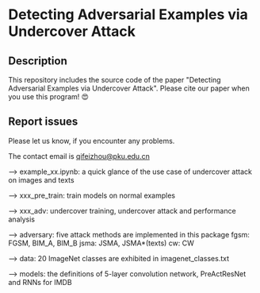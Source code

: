 # Detecting Adversarial Examples via Undercover Attack

## Description
This repository includes the source code of the paper "Detecting Adversarial Examples via Undercover Attack". Please cite our paper when you use this program! 😍

## Report issues
Please let us know, if you encounter any problems.

The contact email is qifeizhou@pku.edu.cn




--> example_xx.ipynb: a quick glance of the use case of undercover attack on images and texts

--> xxx_pre_train: train models on normal examples

--> xxx_adv: undercover training, undercover attack and performance analysis

--> adversary: five attack methods are implemented in this package
    fgsm: FGSM, BIM_A, BIM_B
    jsma: JSMA, JSMA*(texts)
    cw: CW

--> data: 20 ImageNet classes are exhibited in imagenet_classes.txt

--> models: the definitions of 5-layer convolution network, PreActResNet and RNNs for IMDB


